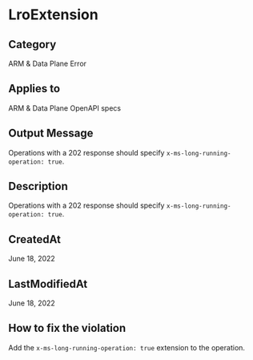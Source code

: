 # LroExtension

## Category

ARM & Data Plane Error

## Applies to

ARM & Data Plane OpenAPI specs

## Output Message

Operations with a 202 response should specify `x-ms-long-running-operation: true`.

## Description

Operations with a 202 response should specify `x-ms-long-running-operation: true`.

## CreatedAt

June 18, 2022

## LastModifiedAt

June 18, 2022

## How to fix the violation

Add the `x-ms-long-running-operation: true` extension to the operation.
